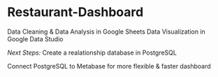 ﻿# Restaurant-Dashboard
Data Cleaning & Data Analysis in Google Sheets
Data Visualization in Google Data Studio

*Next Steps:*
Create a realationship database in PostgreSQL

Connect PostgreSQL to Metabase for more flexible & faster dashboard
